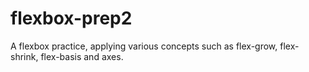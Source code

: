 # flexbox-prep2
A flexbox practice, applying various concepts such as flex-grow, flex-shrink, flex-basis and axes.